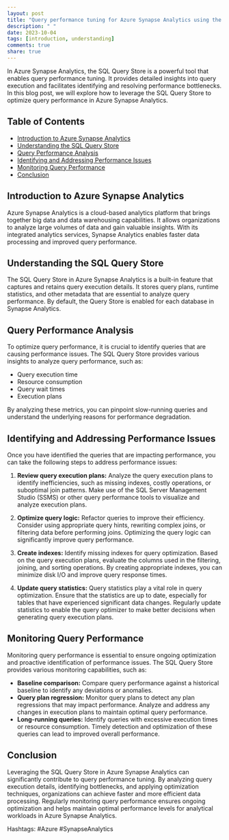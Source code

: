 ```yaml
---
layout: post
title: "Query performance tuning for Azure Synapse Analytics using the SQL Query Store"
description: " "
date: 2023-10-04
tags: [introduction, understanding]
comments: true
share: true
---
```


In Azure Synapse Analytics, the SQL Query Store is a powerful tool that enables query performance tuning. It provides detailed insights into query execution and facilitates identifying and resolving performance bottlenecks. In this blog post, we will explore how to leverage the SQL Query Store to optimize query performance in Azure Synapse Analytics.

## Table of Contents
- [Introduction to Azure Synapse Analytics](#introduction-to-azure-synapse-analytics)
- [Understanding the SQL Query Store](#understanding-the-sql-query-store)
- [Query Performance Analysis](#query-performance-analysis)
- [Identifying and Addressing Performance Issues](#identifying-and-addressing-performance-issues)
- [Monitoring Query Performance](#monitoring-query-performance)
- [Conclusion](#conclusion)

## Introduction to Azure Synapse Analytics
Azure Synapse Analytics is a cloud-based analytics platform that brings together big data and data warehousing capabilities. It allows organizations to analyze large volumes of data and gain valuable insights. With its integrated analytics services, Synapse Analytics enables faster data processing and improved query performance.

## Understanding the SQL Query Store
The SQL Query Store in Azure Synapse Analytics is a built-in feature that captures and retains query execution details. It stores query plans, runtime statistics, and other metadata that are essential to analyze query performance. By default, the Query Store is enabled for each database in Synapse Analytics.

## Query Performance Analysis
To optimize query performance, it is crucial to identify queries that are causing performance issues. The SQL Query Store provides various insights to analyze query performance, such as:
- Query execution time
- Resource consumption
- Query wait times
- Execution plans

By analyzing these metrics, you can pinpoint slow-running queries and understand the underlying reasons for performance degradation.

## Identifying and Addressing Performance Issues
Once you have identified the queries that are impacting performance, you can take the following steps to address performance issues:
1. **Review query execution plans:** Analyze the query execution plans to identify inefficiencies, such as missing indexes, costly operations, or suboptimal join patterns. Make use of the SQL Server Management Studio (SSMS) or other query performance tools to visualize and analyze execution plans.

2. **Optimize query logic:** Refactor queries to improve their efficiency. Consider using appropriate query hints, rewriting complex joins, or filtering data before performing joins. Optimizing the query logic can significantly improve query performance.

3. **Create indexes:** Identify missing indexes for query optimization. Based on the query execution plans, evaluate the columns used in the filtering, joining, and sorting operations. By creating appropriate indexes, you can minimize disk I/O and improve query response times.

4. **Update query statistics:** Query statistics play a vital role in query optimization. Ensure that the statistics are up to date, especially for tables that have experienced significant data changes. Regularly update statistics to enable the query optimizer to make better decisions when generating query execution plans.

## Monitoring Query Performance
Monitoring query performance is essential to ensure ongoing optimization and proactive identification of performance issues. The SQL Query Store provides various monitoring capabilities, such as:

- **Baseline comparison:** Compare query performance against a historical baseline to identify any deviations or anomalies.
- **Query plan regression:** Monitor query plans to detect any plan regressions that may impact performance. Analyze and address any changes in execution plans to maintain optimal query performance.
- **Long-running queries:** Identify queries with excessive execution times or resource consumption. Timely detection and optimization of these queries can lead to improved overall performance.

## Conclusion
Leveraging the SQL Query Store in Azure Synapse Analytics can significantly contribute to query performance tuning. By analyzing query execution details, identifying bottlenecks, and applying optimization techniques, organizations can achieve faster and more efficient data processing. Regularly monitoring query performance ensures ongoing optimization and helps maintain optimal performance levels for analytical workloads in Azure Synapse Analytics.

Hashtags: #Azure #SynapseAnalytics